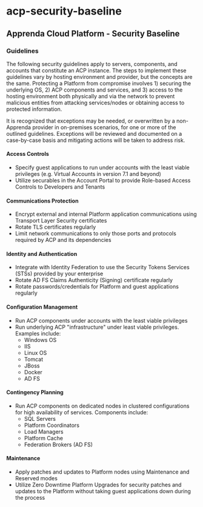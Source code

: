# acp-security-baseline

## Apprenda Cloud Platform - Security Baseline

### Guidelines

The following security guidelines apply to servers, components, and accounts that constitute an ACP instance. The steps to implement these guidelines vary by hosting environment and provider, but the concepts are the same. Protecting a Platform from compromise involves 1) securing the underlying OS, 2) ACP components and services, and 3) access to the hosting environment both physically and via the network to prevent malicious entities from attacking services/nodes or obtaining access to protected information.

It is recognized that exceptions may be needed, or overwritten by a non-Apprenda provider in on-premises scenarios, for one or more of the outlined guidelines. Exceptions will be reviewed and documented on a case-by-case basis and mitigating actions will be taken to address risk.

#### Access Controls

* Specify guest applications to run under accounts with the least viable privileges (e.g. Virtual Accounts in version 7.1 and beyond)
* Utilize securables in the Account Portal to provide Role-based Access Controls to Developers and Tenants

#### Communications Protection

* Encrypt external and internal Platform application communications using Transport Layer Security certificates
* Rotate TLS certificates regularly 
* Limit network communications to only those ports and protocols required by ACP and its dependencies

#### Identity and Authentication

* Integrate with Identity Federation to use the Security Tokens Services (STSs) provided by your enterprise 
* Rotate AD FS Claims Authenticity (Signing) certificate regularly
* Rotate passwords/credentials for Platform and guest applications regularly

#### Configuration Management

* Run ACP components under accounts with the least viable privileges
* Run underlying ACP "infrastructure" under least viable privileges. Examples include:
  * Windows OS
  * IIS
  * Linux OS
  * Tomcat
  * JBoss
  * Docker
  * AD FS

#### Contingency Planning

* Run ACP components on dedicated nodes in clustered configurations for high availability of services. Components include:
  * SQL Servers
  * Platform Coordinators
  * Load Managers
  * Platform Cache
  * Federation Brokers (AD FS)

#### Maintenance

* Apply patches and updates to Platform nodes using Maintenance and Reserved modes
* Utilize Zero Downtime Platform Upgrades for security patches and updates to the Platform without taking guest applications down during the process